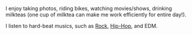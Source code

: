 I enjoy taking photos, riding bikes, watching movies/shows, drinking milkteas
(one cup of milktea can make me work efficiently for entire day!).


I listen to hard-beat musics, such as 
[Rock](https://www.youtube.com/watch?v=OtTFPZSQ_Qc), 
[Hip-Hop](https://www.youtube.com/watch?v=n_8y9bXyd_Y), 
and EDM.